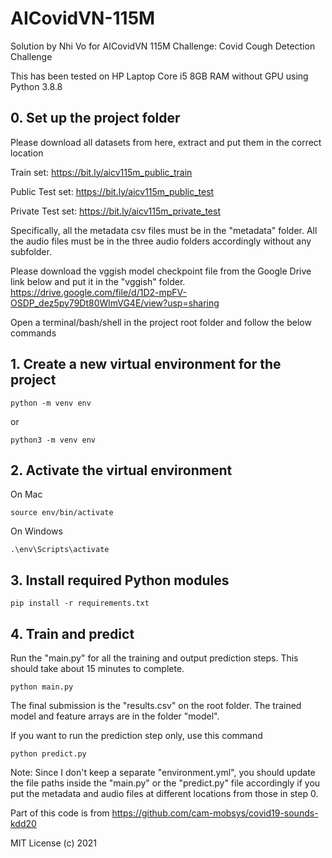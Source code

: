 # AICovidVN-115M
Solution by Nhi Vo for AICovidVN 115M Challenge: Covid Cough Detection Challenge

This has been tested on HP Laptop Core i5 8GB RAM without GPU using Python 3.8.8
 

## 0. Set up the project folder

Please download all datasets from here, extract and put them in the correct location

Train set: https://bit.ly/aicv115m_public_train

Public Test set: https://bit.ly/aicv115m_public_test

Private Test set: https://bit.ly/aicv115m_private_test

Specifically, all the metadata csv files must be in the "metadata" folder. All the audio files must be in the three audio folders accordingly without any subfolder.

Please download the vggish model checkpoint file from the Google Drive link below and put it in the "vggish" folder.
https://drive.google.com/file/d/1D2-mpFV-OSDP_dez5py79Dt80WlmVG4E/view?usp=sharing


Open a terminal/bash/shell in the project root folder and follow the below commands

## 1. Create a new virtual environment for the project
```
python -m venv env
```
or
```
python3 -m venv env
```

## 2. Activate the virtual environment

On Mac
```
source env/bin/activate
```

On Windows
```
.\env\Scripts\activate
```

## 3. Install required Python modules
```
pip install -r requirements.txt
```

## 4. Train and predict

Run the "main.py" for all the training and output prediction steps. This should take about 15 minutes to complete.
```
python main.py
```

The final submission is the "results.csv" on the root folder. The trained model and feature arrays are in the folder "model".


If you want to run the prediction step only, use this command
```
python predict.py
```


Note: Since I don't keep a separate "environment.yml", you should update the file paths inside the "main.py" or the "predict.py" file accordingly if you put the metadata and audio files at different locations from those in step 0.



Part of this code is from https://github.com/cam-mobsys/covid19-sounds-kdd20

MIT License (c) 2021
